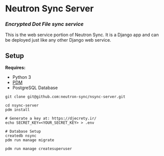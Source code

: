 # Neutron Sync Server

### *Encrypted Dot File sync service*

This is the web service portion of Neutron Sync. It is a Django app and can be deployed just like any other Django web service.

## Setup

**Requires:**

- Python 3
- [PDM](https://pdm.fming.dev/)
- PostgreSQL Database

```
git clone git@github.com:neutron-sync/nsync-server.git

cd nsync-server
pdm install

# Generate a key at: https://djecrety.ir/
echo SECRET_KEY=<YOUR_SECRET_KEY> > .env

# Database Setup
createdb nsync
pdm run manage migrate

pdm run manage createsuperuser
```
